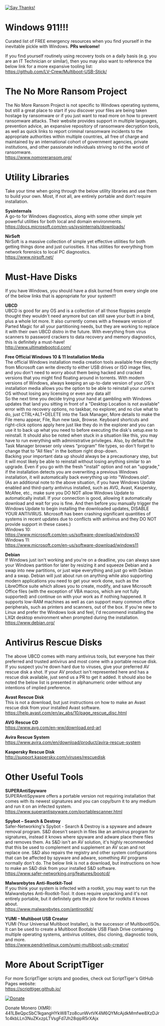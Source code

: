 [![Say Thanks!](https://img.shields.io/badge/Say%20Thanks-!-1EAEDB.svg)](https://docs.google.com/forms/d/e/1FAIpQLSfBEe5B_zo69OBk19l3hzvBmz3cOV6ol1ufjh0ER1q3-xd2Rg/viewform)

# Windows 911!!!  
Curated list of FREE emergency resources when you find yourself in the inevitable pickle with Windows. **PRs welcome!**

If you find yourself routinely using recovery tools on a daily basis (e.g. you are an IT Technician or similar), then you may also want to reference the below link for a more expansive tooling list:  
https://github.com/LV-Crew/Multiboot-USB-Stick/

# The No More Ransom Project  
The No More Ransom Project is not specific to Windows operating systems, but still a great place to start if you discover your files are being taken hostage by ransomware or if you just want to read more on how to prevent ransomware attacks. Their website provides support in multiple languages, prevention advice, an expansive repository of ransomware decryption tools, as well as quick links to report criminal ransomware incidents to the appropriate authorities within multiple countries, all free of charge and maintained by an international cohort of government agencies, private institutions, and other passionate individuals striving to rid the world of ransomware.  
https://www.nomoreransom.org/

# Utility Libraries  
Take your time when going through the below utility libraries and use them to build your own. Most, if not all, are entirely portable and don't require installation.

**Sysinternals**  
A go-to for Windows diagnostics, along with some other simple yet powerful utilities for both local and domain environments.  
https://docs.microsoft.com/en-us/sysinternals/downloads/

**NirSoft**  
NirSoft is a massive collection of simple yet effective utilities for both getting things done and just curiosities. It has utilities for everything from network forensics to local PC diagnostics.  
https://www.nirsoft.net/

# Must-Have Disks  
If you have Windows, you should have a disk burned from every single one of the below links that is appropriate for your system!!!

**UBCD**  
UBCD is good for any OS and is a collection of all those floppies people thought they wouldn't need anymore but can still save your butt in a bind, plus a whole lot more. It also currently comes with a freeware version of Parted Magic for all your partitioning needs, but they are working to replace it with their own UBCD distro in the future. With everything from virus scanners to password crackers to data recovery and memory diagnostics, this is definitely a must-have!  
http://www.ultimatebootcd.com/

**Free Official Windows 10 & 11 Installation Media**  
The official Windows installation media creation tools available free directly from Microsoft can write directly to either USB drives or ISO image files, and you don't need to worry about them being hacked and cracked versions that you might find floating around in torrents. With modern versions of Windows, always keeping an up-to-date version of your OS's installation media allows you the option to be able to reinstall your current OS without losing any licensing or even any data all!  
So the next time you decide trying your hand at gambling with Windows updates that land you sitting in front of a "Desktop Location is not available" error with no recovery options, no taskbar, no explorer, and no clue what to do, just CTRL+ALT+DELETE into the Task Manager, More details to make the File menu appear, File, Run new task, Browse. Keyboard shortcuts and right-click options apply here just like they do in the explorer and you can use it to back up what you need to before executing the disk's setup.exe to reinstall. It should also be noted when stuck in a situation like this, you may have to run everything with administrative privileges. Also, by default the Task Manager browser only views "program" file types, so don't forget to change that to "All files" in the bottom right drop-down.  
Backing your important data up should always be a precautionary step, but it will most likely be able to reinstall without losing anything similar to an upgrade. Even if you go with the fresh "install" option and not an "upgrade," if the installation detects you are overwriting a previous Windows installation, it will automatically back everything up into "Windows.old".  
(As an additional note to the above situation, if you have Windows Update enabled and third-party antivirus installed, such as AVG, Avast, Kaspersky, McAfee, etc., make sure you DO NOT allow Windows Update to automatically install. If your connection is good, allowing it automatically download and wait for you is fine. And then before you manually trigger the Windows Update to begin installing the downloaded updates, DISABLE YOUR ANTIVIRUS. Microsoft has been crashing significant quantities of systems in recent updates due to conflicts with antivirus and they DO NOT provide support in these cases.)  
Windows 10:  
https://www.microsoft.com/en-us/software-download/windows10  
Windows 11:  
https://www.microsoft.com/en-us/software-download/windows11

**Debian**  
If Windows just isn't working and you're on a deadline, you can always save your Windows partition for later by resizing it and squeeze Debian and a swap into new partitions, or just wipe everything and just go with Debian and a swap. Debian will just about run on anything while also supporting modern applications you need to get your work done, such as the LibreOffice suite which allows you to create, modify, and save Microsoft Office files (with the exception of VBA macros, which are not fully supported) and continue on with your work as if nothing happened. It supports low-RAM machines as well as can support many common office peripherals, such as printers and scanners, out of the box. If you're new to Linux and prefer the Windows look and feel, I'd recommend installing the LXQt desktop environment when prompted during the installation.  
https://www.debian.org/

# Antivirus Rescue Disks  
The above UBCD comes with many antivirus tools, but everyone has their preferred and trusted antivirus and most come with a portable rescue disk. If you suspect you're down hard due to viruses, give your preferred AV rescue disk a shot. If your AV product isn't represented here and has a rescue disk available, just send us a PR to get it added. It should also be noted the below list is presented in alphanumeric order without any intentions of implied preference.

**Avast Rescue Disk**  
This is not a download, but just instructions on how to make an Avast rescue disk from your installed Avast software.  
https://help.avast.com/en/av_abs/10/page_rescue_disc.html

**AVG Rescue CD**  
https://www.avg.com/en-ww/download.prd-arl

**Avira Rescue System**  
https://www.avira.com/en/download/product/avira-rescue-system

**Kaspersky Rescue Disk**  
http://support.kaspersky.com/viruses/rescuedisk

# Other Useful Tools

**SUPERAntiSpyware**  
SUPERAntiSpyware offers a portable version not requiring installation that comes with its newest signatures and you can copy/burn it to any medium and run it on an infected system.  
https://www.superantispyware.com/portablescanner.html

**Spybot – Search & Destroy**  
Safer-Networking's Spybot - Search & Destroy is a spyware and adware removal program. S&D doesn't search in files like an antivirus program for signatures, instead it knows where spyware and adware place there files and removes them. As S&D isn't an AV solution, it's highly recommended that this be used to complement and supplement an AV scan and not replace one. S&D also repairs the registry and other system configurations that can be affected by spyware and adware, something AV programs normally don't do. The below link is not a download, but instructions on how to make an S&D disk from your installed S&D software.  
https://www.safer-networking.org/features/bootcd/

**Malwarebytes Anti-Rootkit-Tool**  
If you think your system is infected with a rootkit, you may want to run the Malwarebytes Anti-Rootkit-Tool. It does require unpacking and it's not entirely portable, but it definitely gets the job done for rootkits it knows about.  
https://www.malwarebytes.com/antirootkit/

**YUMI – Multiboot USB Creator**  
YUMI (Your Universal Multiboot Installer), is the successor of MultibootISOs. It can be used to create a Multiboot Bootable USB Flash Drive containing multiple operating systems, antivirus utilities, disc cloning, diagnostic tools, and more.  
https://www.pendrivelinux.com/yumi-multiboot-usb-creator/

# More About ScriptTiger

For more ScriptTiger scripts and goodies, check out ScriptTiger's GitHub Pages website:  
https://scripttiger.github.io/

[![Donate](https://www.paypalobjects.com/en_US/i/btn/btn_donateCC_LG.gif)](https://www.paypal.com/cgi-bin/webscr?cmd=_s-xclick&hosted_button_id=MZ4FH4G5XHGZ4)

Donate Monero (XMR): 441LBeQpcSbC1kgangHYkW8Tzo8cunWvtVK4M6QYMcAjdkMmfwe8XzDJr1c4kbLLn3NuZKxzpLTVsgFd7Jh28qipR5rXAjx
